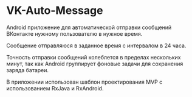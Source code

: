 # VK-Auto-Message

Android приложение для автоматической отправки сообщений ВКонтакте нужному пользователю в нужное время.

Сообщение отправляюся в заданное время с интервалом в 24 часа.

Точность отправки сообщений колеблется в пределах нескольких минут,
так как Android группирует фоновые задачи для сохранения заряда батареи.

В приложении использован шаблон проектирования MVP с использованием RxJava и RxAndroid. 
